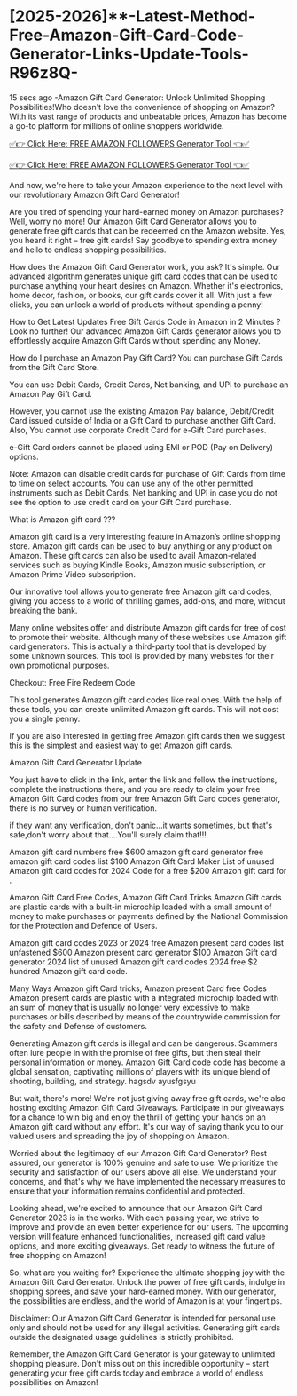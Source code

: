 # [2025-2026]**-Latest-Method-Free-Amazon-Gift-Card-Code-Generator-Links-Update-Tools-R96z8Q-
15 secs ago -Amazon Gift Card Generator: Unlock Unlimited Shopping Possibilities!Who doesn't love the convenience of shopping on Amazon? With its vast range of products and unbeatable prices, Amazon has become a go-to platform for millions of online shoppers worldwide.

[✅👉 Click Here: FREE AMAZON FOLLOWERS Generator Tool 👈✅](https://www.aeroned.com/getmedia/99a7fc84-0d1d-4b1c-b80f-7077afdf1dde/allgiftra.html.aspx)

[✅👉 Click Here: FREE AMAZON FOLLOWERS Generator Tool 👈✅](https://www.aeroned.com/getmedia/99a7fc84-0d1d-4b1c-b80f-7077afdf1dde/allgiftra.html.aspx)

And now, we're here to take your Amazon experience to the next level with our revolutionary Amazon Gift Card Generator!

Are you tired of spending your hard-earned money on Amazon purchases? Well, worry no more! Our Amazon Gift Card Generator allows you to generate free gift cards that can be redeemed on the Amazon website. Yes, you heard it right – free gift cards! Say goodbye to spending extra money and hello to endless shopping possibilities.

How does the Amazon Gift Card Generator work, you ask? It's simple. Our advanced algorithm generates unique gift card codes that can be used to purchase anything your heart desires on Amazon. Whether it's electronics, home decor, fashion, or books, our gift cards cover it all. With just a few clicks, you can unlock a world of products without spending a penny!

How to Get Latest Updates Free Gift Cards Code in Amazon in 2 Minutes ? Look no further! Our advanced Amazon Gift Cards generator allows you to effortlessly acquire Amazon Gift Cards without spending any Money.

How do I purchase an Amazon Pay Gift Card?
You can purchase Gift Cards from the Gift Card Store.

You can use Debit Cards, Credit Cards, Net banking, and UPI to purchase an Amazon Pay Gift Card.

However, you cannot use the existing Amazon Pay balance, Debit/Credit Card issued outside of India or a Gift Card to purchase another Gift Card. Also, You cannot use corporate Credit Card for e-Gift Card purchases.

e-Gift Card orders cannot be placed using EMI or POD (Pay on Delivery) options.

Note: Amazon can disable credit cards for purchase of Gift Cards from time to time on select accounts. You can use any of the other permitted instruments such as Debit Cards, Net banking and UPI in case you do not see the option to use credit card on your Gift Card purchase.

What is Amazon gift card ???

Amazon gift card is a very interesting feature in Amazon’s online shopping store. Amazon gift cards can be used to buy anything or any product on Amazon. These gift cards can also be used to avail Amazon-related services such as buying Kindle Books, Amazon music subscription, or Amazon Prime Video subscription.

Our innovative tool allows you to generate free Amazon gift card codes, giving you access to a world of thrilling games, add-ons, and more, without breaking the bank.

Many online websites offer and distribute Amazon gift cards for free of cost to promote their website.
Although many of these websites use Amazon gift card generators. This is actually a third-party tool that is developed by some unknown sources. This tool is provided by many websites for their own promotional purposes.

Checkout: Free Fire Redeem Code

This tool generates Amazon gift card codes like real ones. With the help of these tools, you can create unlimited Amazon gift cards. This will not cost you a single penny.

If you are also interested in getting free Amazon gift cards then we suggest this is the simplest and easiest way to get Amazon gift cards.

Amazon Gift Card Generator Update

You just have to click in the link, enter the link and follow the instructions, complete the instructions there, and you are ready to claim your free Amazon Gift Card codes from our free Amazon Gift Card codes generator, there is no survey or human verification.

if they want any verification, don't panic...it wants sometimes, but that's safe,don't worry about that....You'll surely claim that!!!

Amazon gift card numbers free $600 amazon gift card generator free amazon gift card codes list $100 Amazon Gift Card Maker List of unused Amazon gift card codes for 2024 Code for a free $200 Amazon gift card for .

Amazon Gift Card Free Codes, Amazon Gift Card Tricks Amazon Gift cards are plastic cards with a built-in microchip loaded with a small amount of money to make purchases or payments defined by the National Commission for the Protection and Defence of Users.

Amazon gift card codes 2023 or 2024 free Amazon present card codes list unfastened $600 Amazon present card generator $100 Amazon Gift card generator 2024 list of unused Amazon gift card codes 2024 free $2 hundred Amazon gift card code.

Many Ways Amazon gift Card tricks, Amazon present Card free Codes Amazon present cards are plastic with a integrated microchip loaded with an sum of money that is usually no longer very excessive to make purchases or bills described by means of the countrywide commission for the safety and Defense of customers.

Generating Amazon gift cards is illegal and can be dangerous. Scammers often lure people in with the promise of free gifts, but then steal their personal information or money. Amazon Gift Card code code has become a global sensation, captivating millions of players with its unique blend of shooting, building, and strategy. hagsdv ayusfgsyu

But wait, there's more! We're not just giving away free gift cards, we're also hosting exciting Amazon Gift Card Giveaways. Participate in our giveaways for a chance to win big and enjoy the thrill of getting your hands on an Amazon gift card without any effort. It's our way of saying thank you to our valued users and spreading the joy of shopping on Amazon.

Worried about the legitimacy of our Amazon Gift Card Generator? Rest assured, our generator is 100% genuine and safe to use. We prioritize the security and satisfaction of our users above all else. We understand your concerns, and that's why we have implemented the necessary measures to ensure that your information remains confidential and protected.

Looking ahead, we're excited to announce that our Amazon Gift Card Generator 2023 is in the works. With each passing year, we strive to improve and provide an even better experience for our users. The upcoming version will feature enhanced functionalities, increased gift card value options, and more exciting giveaways. Get ready to witness the future of free shopping on Amazon!

So, what are you waiting for? Experience the ultimate shopping joy with the Amazon Gift Card Generator. Unlock the power of free gift cards, indulge in shopping sprees, and save your hard-earned money. With our generator, the possibilities are endless, and the world of Amazon is at your fingertips.

Disclaimer: Our Amazon Gift Card Generator is intended for personal use only and should not be used for any illegal activities. Generating gift cards outside the designated usage guidelines is strictly prohibited.

Remember, the Amazon Gift Card Generator is your gateway to unlimited shopping pleasure. Don't miss out on this incredible opportunity – start generating your free gift cards today and embrace a world of endless possibilities on Amazon!
